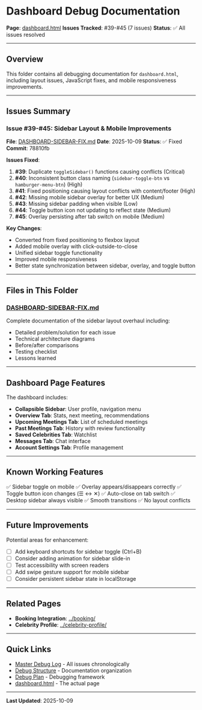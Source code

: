# Dashboard Debug Documentation

**Page**: [dashboard.html](../../../../dashboard.html)
**Issues Tracked**: #39-#45 (7 issues)
**Status**: ✅ All issues resolved

---

## Overview

This folder contains all debugging documentation for `dashboard.html`, including layout issues, JavaScript fixes, and mobile responsiveness improvements.

---

## Issues Summary

### Issue #39-#45: Sidebar Layout & Mobile Improvements
**File**: [DASHBOARD-SIDEBAR-FIX.md](DASHBOARD-SIDEBAR-FIX.md)
**Date**: 2025-10-09
**Status**: ✅ Fixed
**Commit**: 78810fb

**Issues Fixed**:
1. **#39**: Duplicate `toggleSidebar()` functions causing conflicts (Critical)
2. **#40**: Inconsistent button class naming (`sidebar-toggle-btn` vs `hamburger-menu-btn`) (High)
3. **#41**: Fixed positioning causing layout conflicts with content/footer (High)
4. **#42**: Missing mobile sidebar overlay for better UX (Medium)
5. **#43**: Missing sidebar padding when visible (Low)
6. **#44**: Toggle button icon not updating to reflect state (Medium)
7. **#45**: Overlay persisting after tab switch on mobile (Medium)

**Key Changes**:
- Converted from fixed positioning to flexbox layout
- Added mobile overlay with click-outside-to-close
- Unified sidebar toggle functionality
- Improved mobile responsiveness
- Better state synchronization between sidebar, overlay, and toggle button

---

## Files in This Folder

### [DASHBOARD-SIDEBAR-FIX.md](DASHBOARD-SIDEBAR-FIX.md)
Complete documentation of the sidebar layout overhaul including:
- Detailed problem/solution for each issue
- Technical architecture diagrams
- Before/after comparisons
- Testing checklist
- Lessons learned

---

## Dashboard Page Features

The dashboard includes:
- **Collapsible Sidebar**: User profile, navigation menu
- **Overview Tab**: Stats, next meeting, recommendations
- **Upcoming Meetings Tab**: List of scheduled meetings
- **Past Meetings Tab**: History with review functionality
- **Saved Celebrities Tab**: Watchlist
- **Messages Tab**: Chat interface
- **Account Settings Tab**: Profile management

---

## Known Working Features

✅ Sidebar toggle on mobile
✅ Overlay appears/disappears correctly
✅ Toggle button icon changes (☰ ↔ ✕)
✅ Auto-close on tab switch
✅ Desktop sidebar always visible
✅ Smooth transitions
✅ No layout conflicts

---

## Future Improvements

Potential areas for enhancement:
- [ ] Add keyboard shortcuts for sidebar toggle (Ctrl+B)
- [ ] Consider adding animation for sidebar slide-in
- [ ] Test accessibility with screen readers
- [ ] Add swipe gesture support for mobile sidebar
- [ ] Consider persistent sidebar state in localStorage

---

## Related Pages

- **Booking Integration**: [../booking/](../booking/)
- **Celebrity Profile**: [../celebrity-profile/](../celebrity-profile/)

---

## Quick Links

- [Master Debug Log](../../DEBUG-LOG.md) - All issues chronologically
- [Debug Structure](../../README.md) - Documentation organization
- [Debug Plan](../../DEBUG-PLAN.md) - Debugging framework
- [dashboard.html](../../../../dashboard.html) - The actual page

---

**Last Updated**: 2025-10-09
